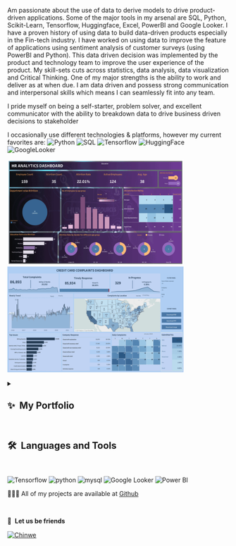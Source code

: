Am passionate about the use of data to derive models to drive product-driven applications. Some of the major tools in my arsenal are SQL, Python,  Scikit-Learn, Tensorflow, Huggingface, Excel, PowerBI and Google Looker. I have a proven history of using data to build data-driven products especially in the Fin-tech industry. I have worked on using data to improve the feature of applications using sentiment analysis of customer surveys (using  PowerBI and Python). This data driven decision was implemented by the product and technology team to improve the user experience of the product. My skill-sets cuts across statistics, data analysis, data visualization and Critical Thinking. One of my major strengths is the ability to work and deliver as at when due. I am data driven and possess strong communication and interpersonal skills which means I can seamlessly fit into any team.

I pride myself on being a self-starter, problem solver, and excellent communicator with the ability to breakdown data to drive business driven decisions to stakeholder

I occasionally use different technologies & platforms, however my current favorites are:  ![Python](https://img.shields.io/badge/-Python-000?&logo=Python)  ![SQL](https://img.shields.io/badge/-SQL-000?&logo=MySQL) ![Tensorflow](https://img.shields.io/badge/-Tensorflow-000?&logo=Tensorflow) ![HuggingFace](https://img.shields.io/badge/%F0%9F%A4%97-Huggingface-yellow) ![GoogleLooker](https://img.shields.io/badge/-GoogleLooker-000?&logo=GoogleLooker)

 <a href="" target="_blank"><img src="https://github.com/chinweeee/chinweeee/blob/main/ezgif.com-animated-gif-maker.gif" width="400" height="240" /></a>
   <a href="" target="_blank"><img src="https://github.com/chinweeee/chinweeee/blob/main/ezgif.com-animated-gif-maker (1).gif" width="400" height="240" /></a>
 

<details>
  <summary><b><h2>✨&nbsp;&nbsp;My&nbsp;Portfolio</h2></b></summary>
  <br/>

I am passionate about the use of data, to come up with models to make data-driven decisions.

### My Portfolio

- **Predictive Analytics and Machine Learning**:  ![Python](https://img.shields.io/badge/-Python-000?&logo=Python) ![TensorFlow](https://img.shields.io/badge/-TensorFlow-000?&logo=TensorFlow) ![PyTorch](https://img.shields.io/badge/-PyTorch-000?&logo=PyTorch) ![Pandas](https://img.shields.io/badge/-Pandas-000?&logo=Pandas)  ![Keras](https://img.shields.io/badge/-Keras-000?&logo=Keras)
  - [Automobile Resale Value Forecaster](https://github.com/chinweeee/Automobile_Resale_Value_Forecaster) <br>The "Automobile Resale Value Forecaster" is a machine learning project focused on predicting the resale value of automobiles using a regression model and a simple neural network. This project utilizes a simple neural network built with TensorFlow, providing insights into the resale value based on various vehicle attributes. Here I used the HorsePower of these Used Care to determine its resale value.<br/>

- **Amazon Q Sentiment Analysis**:  ![Python](https://img.shields.io/badge/-Python-000?&logo=Python) ![Pandas](https://img.shields.io/badge/-Pandas-000?&logo=Pandas) 
  - [Amazon Q Sentiment Analysis](https://github.com/chinweeee/Amazon_Q_Sentiment_Analysis) <br>This mini-project came as a result of my curiosity with the whole hype of AI which seems to be dominating the technology landscape. Amazon Comprehend and Amazon Sagemaker Studio played a crucial role in carrying out the Sentiment Analysis of Amazon Q. With Amazon Comprehend’s advanced NLP capabilities such as entity recognition, key phrase extraction, and sentiment analysis, I am able to uncover valuable insights from the tweets extracted from Twitter.<br/>

</details>

<br>
  <h2><b>🛠️&nbsp;&nbsp;Languages&nbsp;and&nbsp;Tools</b></h2>
  <br/>

<p align="left">
      <img src="https://upload.wikimedia.org/wikipedia/commons/e/e5/TensorFlow_Logo_with_text.png" alt="Tensorflow" width="110" height="70"/>
      <img src="https://www.vectorlogo.zone/logos/python/python-icon.svg" alt="python" width="65" height="55"/>
      <img src="https://www.vectorlogo.zone/logos/mysql/mysql-icon.svg" alt="mysql" width="65" height="55"/>
      <img src="https://upload.wikimedia.org/wikipedia/commons/4/4c/Looker.svg" alt="Google Looker" width="80" height="80"/>
      <img src="https://upload.wikimedia.org/wikipedia/commons/c/cf/New_Power_BI_Logo.svg" alt="Power BI" width="55" height="55"/>       
</p>


👩🏽‍💻 All of my projects are available at [Github](https://github.com/chinweeee?tab=repositories)

<br>

🔗 &nbsp;**Let us be friends**
<p align="left">
  <a href="https://twitter.com/Chinwee__O" target="blank"><img align="center" src="https://raw.githubusercontent.com/rahuldkjain/github-profile-readme-generator/master/src/images/icons/Social/twitter.svg" alt="Chinwe" height="30" width="40" /></a>
 
  
 
</p>
